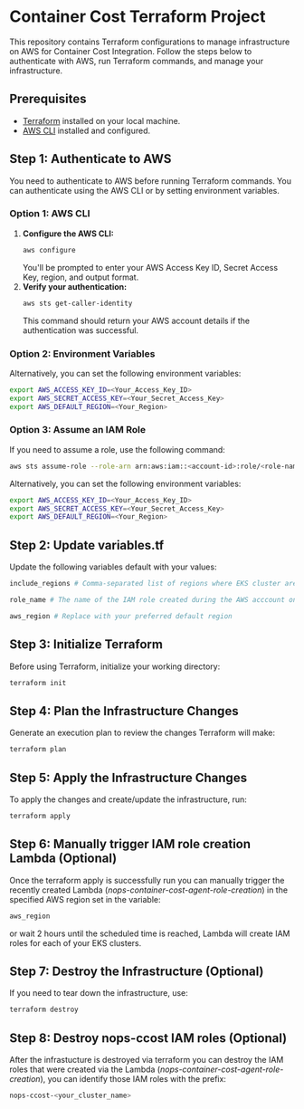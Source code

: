 # Container Cost Terraform Project
This repository contains Terraform configurations to manage infrastructure on AWS for Container Cost Integration. Follow the steps below to authenticate with AWS, run Terraform commands, and manage your infrastructure.
## Prerequisites
- [Terraform](https://www.terraform.io/downloads.html) installed on your local machine.
- [AWS CLI](https://aws.amazon.com/cli/) installed and configured.
## Step 1: Authenticate to AWS
You need to authenticate to AWS before running Terraform commands. You can authenticate using the AWS CLI or by setting environment variables.
### Option 1: AWS CLI
1. **Configure the AWS CLI:**
    ```bash
    aws configure
    ```
    You'll be prompted to enter your AWS Access Key ID, Secret Access Key, region, and output format.
2. **Verify your authentication:**
    ```bash
    aws sts get-caller-identity
    ```
    This command should return your AWS account details if the authentication was successful.
### Option 2: Environment Variables
Alternatively, you can set the following environment variables:
```bash
export AWS_ACCESS_KEY_ID=<Your_Access_Key_ID>
export AWS_SECRET_ACCESS_KEY=<Your_Secret_Access_Key>
export AWS_DEFAULT_REGION=<Your_Region>
```
### Option 3: Assume an IAM Role
If you need to assume a role, use the following command:
```bash
aws sts assume-role --role-arn arn:aws:iam::<account-id>:role/<role-name> --role-session-name <session-name>
```
Alternatively, you can set the following environment variables:
```bash
export AWS_ACCESS_KEY_ID=<Your_Access_Key_ID>
export AWS_SECRET_ACCESS_KEY=<Your_Secret_Access_Key>
export AWS_DEFAULT_REGION=<Your_Region>
```
## Step 2: Update variables.tf
Update the following variables default with your values:
```bash
include_regions # Comma-separated list of regions where EKS cluster are created (e.g., us-east-1,us-east-2,us-west-1,us-west-2) or left blank to use the region where the Lambda will be created
```
```bash
role_name # The name of the IAM role created during the AWS acccount onboarding to the nOps platform (e.g., StackSet-example>-1234ab1-nopsAccessIamRole-123A12AB1AB1A, Nops-Integration-example)
```
```bash
aws_region # Replace with your preferred default region
```
## Step 3: Initialize Terraform
Before using Terraform, initialize your working directory:
```bash
terraform init
```
## Step 4: Plan the Infrastructure Changes
Generate an execution plan to review the changes Terraform will make:
```bash
terraform plan
```
## Step 5: Apply the Infrastructure Changes
To apply the changes and create/update the infrastructure, run:
```bash
terraform apply
```
## Step 6: Manually trigger IAM role creation Lambda (Optional)
Once the terraform apply is successfully run you can manually trigger the recently created Lambda (*nops-container-cost-agent-role-creation*) in the specified AWS region set in the variable:
```bash
aws_region
```
or wait 2 hours until the scheduled time is reached, Lambda will create IAM roles for each of your EKS clusters. 
## Step 7: Destroy the Infrastructure (Optional)
If you need to tear down the infrastructure, use:
```bash
terraform destroy
```
## Step 8: Destroy nops-ccost IAM roles (Optional)
After the infrastucture is destroyed via terraform you can destroy the IAM roles that were created via the Lambda (*nops-container-cost-agent-role-creation*), you can identify those IAM roles with the prefix:
```bash
nops-ccost-<your_cluster_name>
```